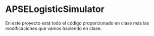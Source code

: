 # APSELogisticSimulator

En este proyecto está todo el código proporcionado en clase más las modificaciones que vamos haciendo en clase.